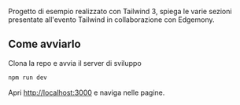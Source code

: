 Progetto di esempio realizzato con Tailwind 3, spiega le varie sezioni presentate all'evento Tailwind in collaborazione con Edgemony.

## Come avviarlo

Clona la repo e avvia il server di sviluppo

```bash
npm run dev
```

Apri [http://localhost:3000](http://localhost:3000) e naviga nelle pagine.
